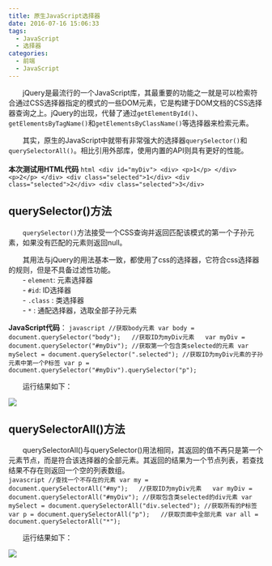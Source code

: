 ```yaml
---
title: 原生JavaScript选择器
date: 2016-07-16 15:06:33
tags:
  - JavaScript
  - 选择器
categories:
  - 前端
  - JavaScript
---
```

　　jQuery是最流行的一个JavaScript库，其最重要的功能之一就是可以检索符合通过CSS选择器指定的模式的一些DOM元素，它是构建于DOM文档的CSS选择器查询之上。jQuery的出现，代替了通过`getElementById()`、`getElementsByTagName()`和`getElementsByClassName()`等选择器来检索元素。  

　　其实，原生的JavaScript中就带有非常强大的选择器`querySelector()`和`querySelectorAll()`。相比引用外部库，使用内置的API则具有更好的性能。  
	<!-- more -->  
**本次测试用HTML代码**
	```html
			<div id="myDiv">
				<div>
					<p>1</p>
				</div>
				<p>2</p>
			</div>
			<div class="selected">1</div>
			<div class="selected">2</div>
			<div class="selected">3</div>  
	```
## querySelector()方法  
　　`querySelector()`方法接受一个CSS查询并返回匹配该模式的第一个子孙元素，如果没有匹配的元素则返回null。  

　　其用法与jQuery的用法基本一致，都使用了css的选择器，它符合css选择器的规则，但是不具备过滤性功能。  
　　- `element`: 元素选择器  
　　- `#id`: ID选择器  
　　- `.class` : 类选择器  
　　- `*` : 通配选择器，选取全部子孙元素   

**JavaScript代码**：
	```javascript
		//获取body元素
		var body = document.querySelector("body");  
		//获取ID为myDiv元素  
		var myDiv = document.querySelector("#myDiv");
		//获取第一个包含类selected的元素
		var mySelect = document.querySelector(".selected");
		//获取ID为myDiv元素的子孙元素中第一个P标签
		var p = document.querySelector("#myDiv").querySelector("p");  
	```
  
　　运行结果如下：  

![](http://7xk5u3.com1.z0.glb.clouddn.com/selector1.png)  

## querySelectorAll()方法  
　　querySelectorAll()与querySelector()用法相同，其返回的值不再只是第一个元素节点，而是符合该选择器的全部元素。其返回的结果为一个节点列表，若查找结果不存在则返回一个空的列表数组。  
	```javascript
		//查找一个不存在的元素
		var my = document.querySelectorAll("#my");  
		//获取ID为myDiv元素  
		var myDiv = document.querySelectorAll("#myDiv");
		//获取包含类selected的div元素
		var mySelect = document.querySelectorAll("div.selected");
		//获取所有的P标签
		var p = document.querySelectorAll("p");  
		//获取页面中全部元素
		var all = document.querySelectorAll("*");
	```

　　运行结果如下：  

![](http://7xk5u3.com1.z0.glb.clouddn.com/selector2.png)
